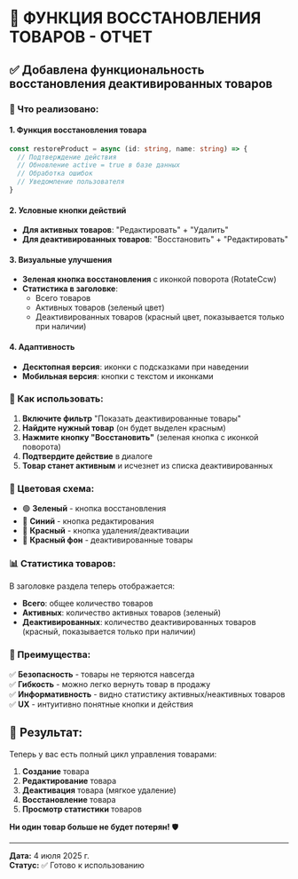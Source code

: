 # 🔄 ФУНКЦИЯ ВОССТАНОВЛЕНИЯ ТОВАРОВ - ОТЧЕТ

## ✅ Добавлена функциональность восстановления деактивированных товаров

### 🎯 Что реализовано:

#### 1. **Функция восстановления товара**
```typescript
const restoreProduct = async (id: string, name: string) => {
  // Подтверждение действия
  // Обновление active = true в базе данных
  // Обработка ошибок
  // Уведомление пользователя
}
```

#### 2. **Условные кнопки действий**
- **Для активных товаров**: "Редактировать" + "Удалить"
- **Для деактивированных товаров**: "Восстановить" + "Редактировать"

#### 3. **Визуальные улучшения**
- **Зеленая кнопка восстановления** с иконкой поворота (RotateCcw)
- **Статистика в заголовке**:
  - Всего товаров
  - Активных товаров (зеленый цвет)
  - Деактивированных товаров (красный цвет, показывается только при наличии)

#### 4. **Адаптивность**
- **Десктопная версия**: иконки с подсказками при наведении
- **Мобильная версия**: кнопки с текстом и иконками

### 🔧 Как использовать:

1. **Включите фильтр** "Показать деактивированные товары"
2. **Найдите нужный товар** (он будет выделен красным)
3. **Нажмите кнопку "Восстановить"** (зеленая кнопка с иконкой поворота)
4. **Подтвердите действие** в диалоге
5. **Товар станет активным** и исчезнет из списка деактивированных

### 🎨 Цветовая схема:

- 🟢 **Зеленый** - кнопка восстановления
- 🔵 **Синий** - кнопка редактирования  
- 🔴 **Красный** - кнопка удаления/деактивации
- 🔴 **Красный фон** - деактивированные товары

### 📊 Статистика товаров:

В заголовке раздела теперь отображается:
- **Всего**: общее количество товаров
- **Активных**: количество активных товаров (зеленый)
- **Деактивированных**: количество деактивированных товаров (красный, показывается только при наличии)

### 🚀 Преимущества:

✅ **Безопасность** - товары не теряются навсегда  
✅ **Гибкость** - можно легко вернуть товар в продажу  
✅ **Информативность** - видно статистику активных/неактивных товаров  
✅ **UX** - интуитивно понятные кнопки и действия  

## 🎉 Результат:

Теперь у вас есть полный цикл управления товарами:
1. **Создание** товара
2. **Редактирование** товара
3. **Деактивация** товара (мягкое удаление)
4. **Восстановление** товара
5. **Просмотр статистики** товаров

**Ни один товар больше не будет потерян!** 🛡️

---

**Дата:** 4 июля 2025 г.  
**Статус:** ✅ Готово к использованию
